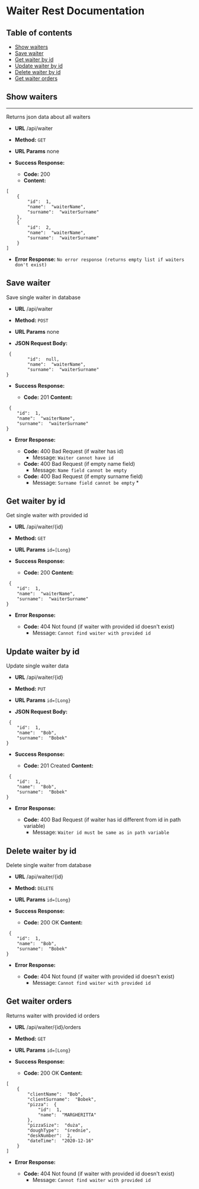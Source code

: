 
# Waiter Rest Documentation

## Table of contents
* [Show waiters](#show-waiters)
* [Save waiter](#save-waiter)
* [Get waiter by id](#get-waiter-by-id)
* [Update waiter by id](#update-waiter-by-id)
* [Delete waiter by id](#delete-waiter-by-id)
* [Get waiter orders](#get-waiter-orders)


## Show waiters
----
  Returns json data about all waiters

* **URL**
  /api/waiter
* **Method:**
  `GET`
*  **URL Params**
none

* **Success Response:**

  * **Code:** 200 
  * **Content:** 
``` 
[
	{
		"id":  1,
		"name":  "waiterName",
		"surname":  "waiterSurname"
	},
	{
		"id":  2,
		"name":  "waiterName",
		"surname":  "waiterSurname"
	}
]
 ```  
* **Error Response:**
```No error response (returns empty list if waiters don't exist)```

## Save waiter

  Save single waiter in database

* **URL**
  /api/waiter
* **Method:**
  `POST`
*  **URL Params**
none

* **JSON Request Body:**
``` 
 {
		"id":  null,
		"name":  "waiterName",
		"surname":  "waiterSurname"
}
 ```
* **Success Response:**

  * **Code:** 201 
    **Content:** 
``` 
 {
	"id":  1,
	"name":  "waiterName",
	"surname":  "waiterSurname"
}
 ```  
* **Error Response:**

  * **Code:** 400 Bad Request (if waiter has id)
    *  Message: ```Waiter cannot have id```
  * **Code:** 400 Bad Request  (if empty name field)
    * Message: ```Name field cannot be empty```
   * **Code:** 400 Bad Request  (if empty surname field)
	    * Message: ```Surname field cannot be empty```  * 

## Get waiter by id

  Get single waiter with provided id

* **URL**
  /api/waiter/{id}
* **Method:**
  `GET`
*  **URL Params**
    `id=[Long}`

* **Success Response:**

  * **Code:** 200
    **Content:** 
``` 
 {
	"id":  1,
	"name":  "waiterName",
	"surname":  "waiterSurname"
}
 ```  
* **Error Response:**

  * **Code:** 404 Not found (if waiter with provided id doesn't exist)
    * Message: ``` Cannot find waiter with provided id ``` 
## Update waiter by id

  Update single waiter data

* **URL**
  /api/waiter/{id}
* **Method:**
  `PUT`
*  **URL Params**
    `id=[Long}`

* **JSON Request Body:**
``` 
 {
	"id":  1,
	"name":  "Bob",
	"surname":  "Bobek"
}
 ```
* **Success Response:**

  * **Code:** 201 Created
    **Content:** 
``` 
 {
	"id":  1,
	"name":  "Bob",
	"surname":  "Bobek"
}
 ```  
* **Error Response:**

  * **Code:** 400 Bad Request (if waiter has id different from id in path variable)
    * Message: ```Waiter id must be same as in path variable```
## Delete waiter by id

  Delete single waiter from database

* **URL**
  /api/waiter/{id}
* **Method:**
  `DELETE`
*  **URL Params**
    `id=[Long}`

* **Success Response:**

  * **Code:** 200 OK
    **Content:** 
``` 
 {
	"id":  1,
	"name":  "Bob",
	"surname":  "Bobek"
}
 ```  
* **Error Response:**

  * **Code:** 404 Not found (if waiter with provided id doesn't exist)
    * Message: ```Cannot find waiter with provided id```

## Get waiter orders
  Returns waiter with provided id orders

* **URL**
  /api/waiter/{id}/orders
* **Method:**
  `GET`
*  **URL Params**
    `id=[Long}`

* **Success Response:**

  * **Code:** 200 OK
    **Content:** 
``` 
[
	{
		"clientName":  "Bob",
		"clientSurname":  "Bobek",
		"pizza":  {
			"id":  1,
			"name":  "MARGHERITTA"
		},
		"pizzaSize":  "duża",
		"doughType":  "średnie",
		"deskNumber":  2,
		"dateTime":  "2020-12-16"
	}
]
 ```  
* **Error Response:**

  * **Code:** 404 Not found (if waiter with provided id doesn't exist)
    * Message: ``` Cannot find waiter with provided id ``` 



